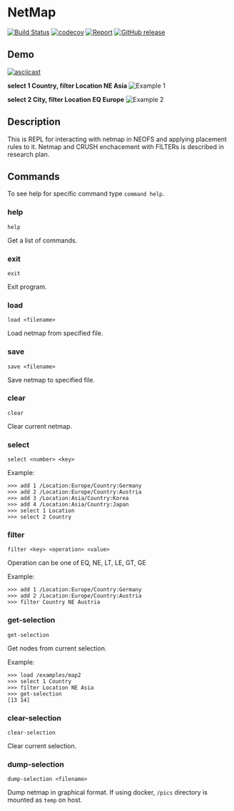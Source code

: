 # NetMap

[![Build Status](https://travis-ci.org/nspcc-dev/netmap.svg?branch=master)](https://travis-ci.org/nspcc-dev/netmap)
[![codecov](https://codecov.io/gh/nspcc-dev/netmap/badge.svg)](https://codecov.io/gh/nspcc-dev/netmap)
[![Report](https://goreportcard.com/badge/github.com/nspcc-dev/netmap)](https://goreportcard.com/report/github.com/nspcc-dev/netmap)
[![GitHub release](https://img.shields.io/github/release/nspcc-dev/netmap.svg)](https://github.com/nspcc-dev/netmap)

## Demo

[![asciicast](https://asciinema.org/a/d5DW80hzdN1fOBn8azBYZIkan.svg)](https://asciinema.org/a/d5DW80hzdN1fOBn8azBYZIkan)

**select 1 Country, filter Location NE Asia**
![Example 1](./examples/1.png)

**select 2 City, filter Location EQ Europe**
![Example 2](./examples/2.png)

## Description
This is REPL for interacting with netmap in NEOFS and applying placement rules to it.
Netmap and CRUSH enchacement with FILTERs is described in research plan.

## Commands
To see help for specific command type `command help`.

### help
`help`

Get a list of commands.

### exit
`exit`

Exit program.

### load
`load <filename>`

Load netmap from specified file.

### save
`save <filename>`

Save netmap to specified file.

### clear
`clear`

Clear current netmap.

### select
`select <number> <key>`

Example:
```
>>> add 1 /Location:Europe/Country:Germany
>>> add 2 /Location:Europe/Country:Austria
>>> add 3 /Location:Asia/Country:Korea
>>> add 4 /Location:Asia/Country:Japan
>>> select 1 Location
>>> select 2 Country
```


### filter
`filter <key> <operation> <value>`

Operation can be one of EQ, NE, LT, LE, GT, GE

Example:
```
>>> add 1 /Location:Europe/Country:Germany
>>> add 2 /Location:Europe/Country:Austria
>>> filter Country NE Austria
```


### get-selection
`get-selection`

Get nodes from current selection.

Example:
```
>>> load /examples/map2
>>> select 1 Country
>>> filter Location NE Asia
>>> get-selection
[13 14]
```

### clear-selection
`clear-selection`

Clear current selection.

### dump-selection
`dump-selection <filename>`

Dump netmap in graphical format. If using docker, `/pics` directory is mounted as `temp` on host.

